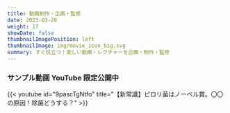 ```yaml
---
title: 動画制作・企画・監修 
date: 2023-03-28
weight: 17
showDate: false
thumbnailImagePosition: left
thumbnailImage: img/movie_icon_big.svg
summary: すぐ役立つ！楽しい動画・レクチャーを企画・制作・監修
---
```


### サンプル動画 **YouTube** 限定公開中

{{< youtube 
id="9pascTgNtfo" title="【新常識】ピロリ菌はノーベル賞。〇〇の原因！除菌どうする？" >}}
